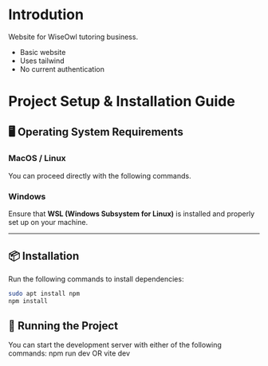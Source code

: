 # Introdution
Website for WiseOwl tutoring business.
- Basic website
- Uses tailwind
- No current authentication

# Project Setup & Installation Guide

## 🖥️ Operating System Requirements

### MacOS / Linux
You can proceed directly with the following commands.

### Windows
Ensure that **WSL (Windows Subsystem for Linux)** is installed and properly set up on your machine.

---

## 📦 Installation

Run the following commands to install dependencies:

```bash
sudo apt install npm
npm install
```

## 🚀 Running the Project
You can start the development server with either of the following commands:
npm run dev
OR
vite dev
